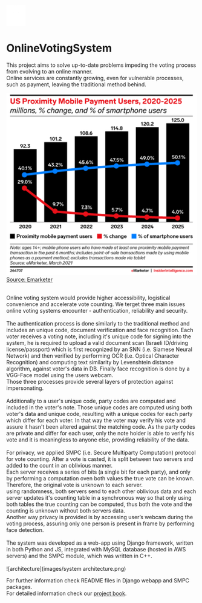 ![logo](images/logo.png)
# OnlineVotingSystem
This project aims to solve up-to-date problems impeding the voting process from evolving to an online manner.<br>
Online services are constantly growing, even for vulnerable processes, such as payment, leaving the traditional method behind.<br>

![statistics](images/emaketer.png)
<br>
[Source: Emarketer](https://www.insiderintelligence.com/content/us-payment-users-will-surpass-100-million-this-year)
<br><br>

Online voting system would provide higher accessibility, logistical convenience and accelerate vote counting. 
We terget three main issues online voting systems encounter - authentication, reliability and security.<br>
<br>
The authentication process is done similarly to the traditional method and includes an unique code, document verification and face recognition.
Each voter receives a voting note, including it's unique code for signing into the system, he is required to upload a valid document scan (Israeli ID/driving license/passport) which is first recognized by an SNN (i.e. Siamese Neural Network) and then verified by performing OCR (i.e. Optical Character Recognition) and computing text similarity by Levenshtein distance algorithm, against voter's data in DB. Finally face recognition is done by a VGG-Face model using the users webcam.<br>
Those three processes provide several layers of protection against impersonating.<br>
<br>
Additionally to a user's unique code, party codes are computed and included in the voter's note. Those unique codes are computed using both voter's data and unique code, resulting with a unique codes for each party which differ for each voter. In that way the voter may verify his vote and assure it hasn't been altered against the matching code. As the party codes are private and differ for each user, only the note holder is able to verify his vote and it is meaningless to anyone else, providing reliability of the data.<br>
<br>
For privacy, we applied SMPC (i.e. Secure Multiparty Computation) protocol for vote counting. After a vote is casted, it is split between two servers and added to the count in an oblivious manner. <br>
Each server receives a series of bits (a single bit for each party), and only by performing a computation oven both values the true vote can be known. Therefore, the original vote is unknown to each server.<br>
using randomness, both servers send to each other oblivious data and each server updates it's counting table in a synchronous way so that only using both tables the true counting can be computed, thus both the vote and the counting is unknown without both servers data.<br>
Another way privacy is provided is by accessing user’s webcam during the voting process, assuring only one person is present in frame by performing face detection.<br>
<br>
The system was developed as a web-app using Django framework, written in both Python and JS, integrated with MySQL database (hosted in AWS servers) and the SMPC module, which was written in C++.<br>
 <br>
![architecture](images/system architecture.png)

For further information check README files in Django webapp and SMPC packages.<br>
For detailed information check our [project book](https://drive.google.com/file/d/1oNDx6N-JfiyGVEdFe_bm9phu35-I6psx/view?usp=sharing).
